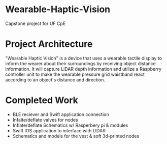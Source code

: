 # Wearable-Haptic-Vision
Capstone project for UF CpE

# Project Architecture
"Wearable Haptic Vision" is a device that uses a wearable tactile display to inform the wearer about their surroundings by receiving object distance information. It will capture LiDAR depth information and utilize a Raspberry controller unit to make the wearable pressure grid waistband react according to an object's distance and direction.

# Completed Work 
- BLE reciever and Swift application connection
- Infalte/deflate valves for nodes
- Inflate/deflate Schematics w/ Rasperbery pi & modules
- Swift IOS application to interface with LIDAR
- Schematics and models for the vest & soft 3d-printed nodes
